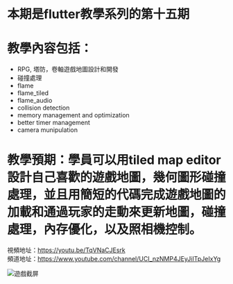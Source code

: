 # 本期是flutter教學系列的第十五期

# 教學內容包括：
- RPG, 塔防，卷軸遊戲地圖設計和開發
- 碰撞處理
- flame
- flame_tiled
- flame_audio
- collision detection
- memory management and optimization
- better timer management
- camera munipulation
# 教學預期：學員可以用tiled map editor設計自己喜歡的遊戲地圖，幾何圖形碰撞處理，並且用簡短的代碼完成遊戲地圖的加載和通過玩家的走動來更新地圖，碰撞處理，內存優化，以及照相機控制。

視頻地址：https://youtu.be/TqVNaCJEsrk <br>
頻道地址：https://www.youtube.com/channel/UCI_nzNMP4JEyJiITpJeIxYg

![遊戲截屏](https://github.com/imperativelyfunctional/flutter-flame-jet/blob/main/preview.gif)
